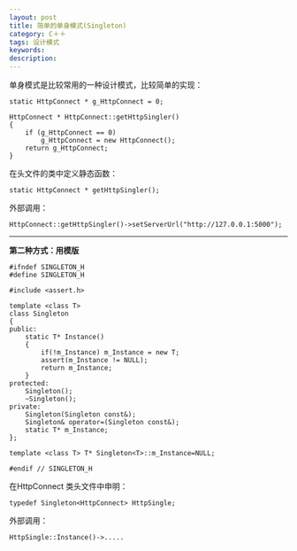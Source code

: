 ```yaml
---
layout: post
title: 简单的单身模式(Singleton)
category: C＋＋
tags: 设计模式
keywords: 
description: 
---
```


单身模式是比较常用的一种设计模式，比较简单的实现：

```
static HttpConnect * g_HttpConnect = 0;

HttpConnect * HttpConnect::getHttpSingler()
{
    if (g_HttpConnect == 0)
        g_HttpConnect = new HttpConnect();
    return g_HttpConnect;
}
```

在头文件的类中定义静态函数：

```
static HttpConnect * getHttpSingler();
```

外部调用：

```
HttpConnect::getHttpSingler()->setServerUrl("http://127.0.0.1:5000");
```


----------

**第二种方式：用模版**

```
#ifndef SINGLETON_H
#define SINGLETON_H

#include <assert.h>

template <class T>
class Singleton
{
public:
    static T* Instance()
    {
        if(!m_Instance) m_Instance = new T;
        assert(m_Instance != NULL);
        return m_Instance;
    }
protected:
    Singleton();
    ~Singleton();
private:
    Singleton(Singleton const&);
    Singleton& operator=(Singleton const&);
    static T* m_Instance;
};

template <class T> T* Singleton<T>::m_Instance=NULL;

#endif // SINGLETON_H
```

在HttpConnect 类头文件中申明：

```
typedef Singleton<HttpConnect> HttpSingle;
```

外部调用：

```
HttpSingle::Instance()->.....
```


